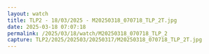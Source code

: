 ```yaml
---
layout: watch
title: TLP2 - 18/03/2025 - M20250318_070718_TLP_2T.jpg
date: 2025-03-18 07:07:18
permalink: /2025/03/18/watch/M20250318_070718_TLP_2
capture: TLP2/2025/202503/20250317/M20250318_070718_TLP_2T.jpg
---
```

